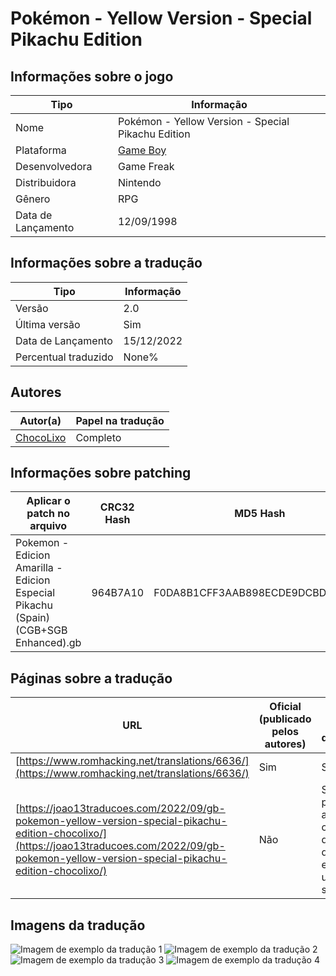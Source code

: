 # Pokémon - Yellow Version - Special Pikachu Edition

## Informações sobre o jogo

| Tipo | Informação |
| ----------- | ----------- |
| Nome | Pokémon \- Yellow Version \- Special Pikachu Edition |
| Plataforma | [Game Boy](../) |
| Desenvolvedora | Game Freak |
| Distribuidora | Nintendo |
| Gênero | RPG |
| Data de Lançamento | 12/09/1998 |

## Informações sobre a tradução

| Tipo | Informação |
| ----------- | ----------- |
| Versão | 2\.0 |
| Última versão | Sim |
| Data de Lançamento | 15/12/2022 |
| Percentual traduzido | None% |

## Autores

| Autor(a) | Papel na tradução |
| ----------- | ----------- |
| [ChocoLixo](../../../autores/chocolixo/) | Completo |

## Informações sobre patching

| Aplicar o patch no arquivo | CRC32 Hash | MD5 Hash |
| ----------- | ----------- | ----------- |
| Pokemon \- Edicion Amarilla \- Edicion Especial Pikachu \(Spain\) \(CGB\+SGB Enhanced\)\.gb | 964B7A10 | F0DA8B1CFF3AAB898ECDE9DCBDA6D817 |

## Páginas sobre a tradução

| URL | Oficial (publicado pelos autores) | Possuí link de download |
| ----------- | ----------- | ----------- |
| [https://www.romhacking.net/translations/6636/](https://www.romhacking.net/translations/6636/) | Sim | Sim |
| [https://joao13traducoes.com/2022/09/gb-pokemon-yellow-version-special-pikachu-edition-chocolixo/](https://joao13traducoes.com/2022/09/gb-pokemon-yellow-version-special-pikachu-edition-chocolixo/) | Não | Sim, porém o arquivo ou página de download exige uma senha |

## Imagens da tradução

![Imagem de exemplo da tradução 1](1.png)
![Imagem de exemplo da tradução 2](2.png)
![Imagem de exemplo da tradução 3](3.png)
![Imagem de exemplo da tradução 4](4.png)